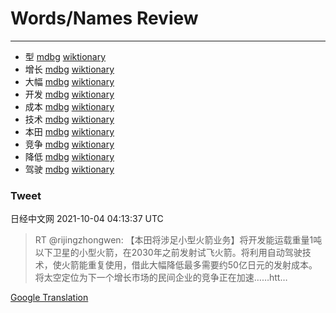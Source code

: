 
# Words/Names Review
___
- 型 [mdbg](https://www.mdbg.net/chinese/dictionary?page=worddict&wdrst=0&wdqb=型) [wiktionary](https://en.wiktionary.org/wiki/型)
- 增长 [mdbg](https://www.mdbg.net/chinese/dictionary?page=worddict&wdrst=0&wdqb=增长) [wiktionary](https://en.wiktionary.org/wiki/增长)
- 大幅 [mdbg](https://www.mdbg.net/chinese/dictionary?page=worddict&wdrst=0&wdqb=大幅) [wiktionary](https://en.wiktionary.org/wiki/大幅)
- 开发 [mdbg](https://www.mdbg.net/chinese/dictionary?page=worddict&wdrst=0&wdqb=开发) [wiktionary](https://en.wiktionary.org/wiki/开发)
- 成本 [mdbg](https://www.mdbg.net/chinese/dictionary?page=worddict&wdrst=0&wdqb=成本) [wiktionary](https://en.wiktionary.org/wiki/成本)
- 技术 [mdbg](https://www.mdbg.net/chinese/dictionary?page=worddict&wdrst=0&wdqb=技术) [wiktionary](https://en.wiktionary.org/wiki/技术)
- 本田 [mdbg](https://www.mdbg.net/chinese/dictionary?page=worddict&wdrst=0&wdqb=本田) [wiktionary](https://en.wiktionary.org/wiki/本田)
- 竞争 [mdbg](https://www.mdbg.net/chinese/dictionary?page=worddict&wdrst=0&wdqb=竞争) [wiktionary](https://en.wiktionary.org/wiki/竞争)
- 降低 [mdbg](https://www.mdbg.net/chinese/dictionary?page=worddict&wdrst=0&wdqb=降低) [wiktionary](https://en.wiktionary.org/wiki/降低)
- 驾驶 [mdbg](https://www.mdbg.net/chinese/dictionary?page=worddict&wdrst=0&wdqb=驾驶) [wiktionary](https://en.wiktionary.org/wiki/驾驶)
### Tweet
日经中文网 2021-10-04 04:13:37 UTC
> RT @rijingzhongwen: 【本田将涉足小型火箭业务】将开发能运载重量1吨以下卫星的小型火箭，在2030年之前发射试飞火箭。将利用自动驾驶技术，使火箭能重复使用，借此大幅降低最多需要约50亿日元的发射成本。将太空定位为下一个增长市场的民间企业的竞争正在加速……htt…

[Google Translation](https://translate.google.com/?hi=en&tab=TT&sl=zh-CN&tl=en&op=translate&text=RT+%40rijingzhongwen%3A+%E3%80%90%E6%9C%AC%E7%94%B0%E5%B0%86%E6%B6%89%E8%B6%B3%E5%B0%8F%E5%9E%8B%E7%81%AB%E7%AE%AD%E4%B8%9A%E5%8A%A1%E3%80%91%E5%B0%86%E5%BC%80%E5%8F%91%E8%83%BD%E8%BF%90%E8%BD%BD%E9%87%8D%E9%87%8F1%E5%90%A8%E4%BB%A5%E4%B8%8B%E5%8D%AB%E6%98%9F%E7%9A%84%E5%B0%8F%E5%9E%8B%E7%81%AB%E7%AE%AD%EF%BC%8C%E5%9C%A82030%E5%B9%B4%E4%B9%8B%E5%89%8D%E5%8F%91%E5%B0%84%E8%AF%95%E9%A3%9E%E7%81%AB%E7%AE%AD%E3%80%82%E5%B0%86%E5%88%A9%E7%94%A8%E8%87%AA%E5%8A%A8%E9%A9%BE%E9%A9%B6%E6%8A%80%E6%9C%AF%EF%BC%8C%E4%BD%BF%E7%81%AB%E7%AE%AD%E8%83%BD%E9%87%8D%E5%A4%8D%E4%BD%BF%E7%94%A8%EF%BC%8C%E5%80%9F%E6%AD%A4%E5%A4%A7%E5%B9%85%E9%99%8D%E4%BD%8E%E6%9C%80%E5%A4%9A%E9%9C%80%E8%A6%81%E7%BA%A650%E4%BA%BF%E6%97%A5%E5%85%83%E7%9A%84%E5%8F%91%E5%B0%84%E6%88%90%E6%9C%AC%E3%80%82%E5%B0%86%E5%A4%AA%E7%A9%BA%E5%AE%9A%E4%BD%8D%E4%B8%BA%E4%B8%8B%E4%B8%80%E4%B8%AA%E5%A2%9E%E9%95%BF%E5%B8%82%E5%9C%BA%E7%9A%84%E6%B0%91%E9%97%B4%E4%BC%81%E4%B8%9A%E7%9A%84%E7%AB%9E%E4%BA%89%E6%AD%A3%E5%9C%A8%E5%8A%A0%E9%80%9F%E2%80%A6%E2%80%A6htt%E2%80%A6)

